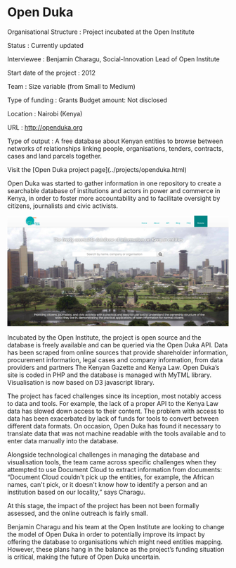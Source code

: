 # Open Duka

<div class="panel panel-default">
<div class="panel-body">

Organisational Structure
:   Project incubated at the Open Institute

Status
:   Currently updated

Interviewee
:   Benjamin Charagu, Social-Innovation Lead of Open Institute

Start date of the project
:   2012

Team
:   Size variable (from Small to Medium)

Type of funding
:   Grants Budget amount: Not disclosed

Location
:   Nairobi (Kenya)

URL
:   http://openduka.org

Type of output
:   A free database about Kenyan entities to browse between networks of relationships linking people, organisations, tenders, contracts, cases and land parcels together.

</div>
<div class="panel-footer">Visit the [Open Duka project page](../projects/openduka.html)</div>
</div>

Open Duka was started to gather information in one repository to create a searchable database of institutions and actors in power and commerce in Kenya, in order to foster more accountability and to facilitate oversight by citizens, journalists and civic activists. 

![](open_duka.png)

Incubated by the Open Institute, the project is open source and the database is freely available and can be queried via the Open Duka API. Data has been scraped from online sources that provide shareholder information, procurement information, legal cases and company information, from data providers and partners The Kenyan Gazette and Kenya Law. Open Duka’s site is coded in PHP and the database is managed with MyTML library. Visualisation is now based on D3 javascript library.

The project has faced challenges since its inception, most notably access to data and tools. For example, the lack of a proper API to the Kenya Law data has slowed down access to their content. The problem with access to data has been exacerbated by lack of funds for tools to convert between different data formats. On occasion, Open Duka has found it necessary to translate data that was not machine readable with the tools available and to enter data manually into the database. 

Alongside technological challenges in managing the database and visualisation tools, the team came across specific challenges when they attempted to use Document Cloud to extract information from documents: “Document Cloud couldn't pick up the entities, for example, the African names, can't pick, or it doesn't know how to identify a person and an institution based on our locality,” says Charagu.

At this stage, the impact of the project has been not been formally assessed, and the online outreach is fairly small. 

Benjamin Charagu and his team at the Open Institute are looking to change the model of Open Duka in order to potentially improve its impact by offering the database to organisations which might need entities mapping. However, these plans hang in the balance as the project’s funding situation is critical, making the future of Open Duka uncertain. 

